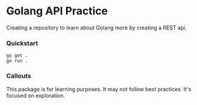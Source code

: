 # Golang API Practice

Creating a repository to learn about Golang more by creating a REST api.

### Quickstart

```
go get .
go run .
```

### Callouts

This package is for learning purposes. It may not follow best practices. It's focused on exploration.